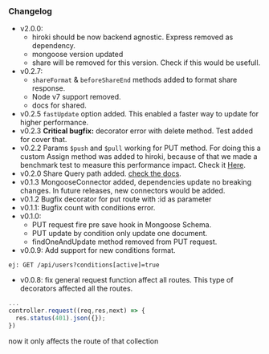 ### Changelog
* v2.0.0: 
    * hiroki should be now backend agnostic. Express removed as dependency.
    * mongoose version updated
    * share will be removed for this version. Check if this would be usefull.
* v0.2.7:
    * `shareFormat` & `beforeShareEnd` methods added to format share response.
    * Node v7 support removed.
    * docs for shared.
* v0.2.5 `fastUpdate` option added. This enabled a faster way to update for higher performance.
* v0.2.3 **Critical bugfix:** decorator error with delete method. Test added for cover that.
* v0.2.2 Params `$push` and `$pull` working for PUT method. For doing this a custom Assign method was added to hiroki, because of that we made a benchmark test to measure this performance impact. Check it [Here](https://github.com/ivanhuay/micron-object-assign).
* v0.2.0 Share Query path added. [check the docs](https://ivanhuay.github.io/hiroki/rest-api/share-query/).
* v0.1.3 MongooseConnector added, dependencies update no breaking changes. In future releases, new connectors would be added.
* v0.1.2 Bugfix decorator for put route with :id as parameter
* v0.1.1: Bugfix count with conditions error.
* v0.1.0:
    * PUT request fire pre save hook in Mongoose Schema.
    * PUT update by condition only update one document.
    * findOneAndUpdate method removed from PUT request.
* v0.0.9: Add support for new conditions format.
```
ej: GET /api/users?conditions[active]=true
```
* v0.0.8: fix general request function affect all routes.
This type of decorators affected all the routes.
```javascript
...
controller.request((req,res,next) => {
  res.status(401).json({});
})
```
now it only affects the route of that collection
